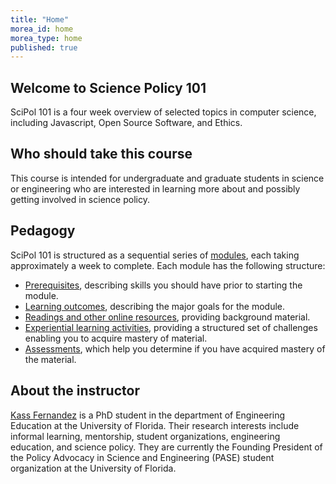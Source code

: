 ```yaml
---
title: "Home"
morea_id: home
morea_type: home
published: true
---
```


## Welcome to Science Policy 101

SciPol 101 is a four week overview of selected topics in computer science, including Javascript, Open Source Software, and Ethics.

## Who should take this course

This course is intended for undergraduate and graduate students in science or engineering who are interested in learning more about and possibly getting involved in science policy.

## Pedagogy

SciPol 101 is structured as a sequential series of [modules](modules/), each taking approximately a week to complete. Each module has the following structure:

  * [Prerequisites](prerequisites/), describing skills you should have prior to starting the module.
  * [Learning outcomes](outcomes/), describing the major goals for the module.
  * [Readings and other online resources](readings/), providing background material.
  * [Experiential learning activities](experiences/), providing a structured set of challenges enabling you to acquire mastery of material.
  * [Assessments](assessments/), which help you determine if you have acquired mastery of the material.

## About the instructor

[Kass Fernandez](https://KassSTEM.github.io) is a PhD student in the department of Engineering Education at the University of Florida. Their research interests include informal learning, mentorship, student organizations, engineering education, and science policy. They are currently the Founding President of the Policy Advocacy in Science and Engineering (PASE) student organization at the University of Florida.
